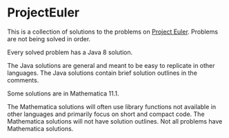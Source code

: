 # ProjectEuler

This is a collection of solutions to the problems on [Project Euler](https://projecteuler.net/).
Problems are not being solved in order.

Every solved problem has a Java 8 solution.

The Java solutions are general and meant to be easy to replicate in other languages.
The Java solutions contain brief solution outlines in the comments.

Some solutions are in Mathematica 11.1.

The Mathematica solutions will often use library functions not available in other languages and primarily focus on short and compact code.
The Mathematica solutions will not have solution outlines.
Not all problems have Mathematica solutions.